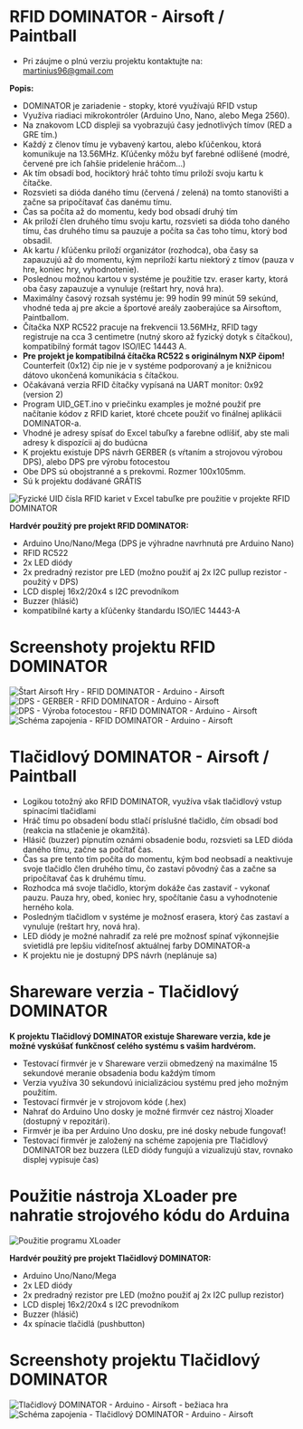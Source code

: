 # RFID DOMINATOR - Airsoft / Paintball
* Pri záujme o plnú verziu projektu kontaktujte na: martinius96@gmail.com

**Popis:**
* DOMINATOR je zariadenie - stopky, ktoré využívajú RFID vstup
* Využíva riadiaci mikrokontróler (Arduino Uno, Nano, alebo Mega 2560).
* Na znakovom LCD displeji sa vyobrazujú časy jednotlivých tímov (RED a GRE tím.)
* Každý z členov tímu je vybavený kartou, alebo kľúčenkou, ktorá komunikuje na 13.56MHz. Kľúčenky môžu byť farebné odlíšené (modré, červené pre ich ľahšie pridelenie hráčom...)
* Ak tím obsadí bod, hociktorý hráč tohto tímu priloží svoju kartu k čítačke. 
* Rozsvieti sa dióda daného tímu (červená / zelená) na tomto stanovišti a začne sa pripočítavať čas danému tímu. 
* Čas sa počíta až do momentu, kedy bod obsadí druhý tím 
* Ak priloží člen druhého tímu svoju kartu, rozsvieti sa dióda toho daného tímu, čas druhého tímu sa pauzuje a počíta sa čas toho tímu, ktorý bod obsadil. 
* Ak kartu / kľúčenku priloží organizátor (rozhodca), oba časy sa zapauzujú až do momentu, kým nepriloží kartu niektorý z tímov (pauza v hre, koniec hry, vyhodnotenie). 
* Poslednou možnou kartou v systéme je použitie tzv. eraser karty, ktorá oba časy zapauzuje a vynuluje (reštart hry, nová hra).
* Maximálny časový rozsah systému je: 99 hodín 99 minút 59 sekúnd, vhodné teda aj pre akcie a športové areály zaoberajúce sa Airsoftom, Paintballom. 
* Čítačka NXP RC522 pracuje na frekvencii 13.56MHz, RFID tagy registruje na cca 3 centimetre (nutný skoro až fyzický dotyk s čítačkou), kompatibilný formát tagov ISO/IEC 14443 A.
* **Pre projekt je kompatibilná čítačka RC522 s originálnym NXP čipom!** Counterfeit (0x12) čip nie je v systéme podporovaný a je knižnicou dátovo ukončená komunikácia s čítačkou.
* Očakávaná verzia RFID čítačky vypísaná na UART monitor: 0x92 (version 2) 
* Program UID_GET.ino v priečinku examples je možné použiť pre načítanie kódov z RFID kariet, ktoré chcete použiť vo finálnej aplikácii DOMINATOR-a.
* Vhodné je adresy spísať do Excel tabuľky a farebne odlíšiť, aby ste mali adresy k dispozícii aj do budúcna
* K projektu existuje DPS návrh GERBER (s vŕtaním a strojovou výrobou DPS), alebo DPS pre výrobu fotocestou
* Obe DPS sú obojstranné a s prekovmi. Rozmer 100x105mm.
* Sú k projektu dodávané GRÁTIS

![Fyzické UID čísla RFID kariet v Excel tabuľke pre použitie v projekte RFID DOMINATOR](https://i.imgur.com/LvXPxVq.png)

**Hardvér použitý pre projekt RFID DOMINATOR:**
* Arduino Uno/Nano/Mega (DPS je výhradne navrhnutá pre Arduino Nano)
* RFID RC522
* 2x LED diódy
* 2x predradný rezistor pre LED (možno použiť aj 2x I2C pullup rezistor - použitý v DPS)
* LCD displej 16x2/20x4 s I2C prevodníkom
* Buzzer (hlásič)
* kompatibilné karty a kľúčenky štandardu ISO/IEC 14443-A
# Screenshoty projektu RFID DOMINATOR
![Štart Airsoft Hry - RFID DOMINATOR - Arduino - Airsoft](https://i.imgur.com/OY0geF2.jpg)
![DPS - GERBER - RFID DOMINATOR - Arduino - Airsoft](https://i.imgur.com/YMe2Y4L.png)
![DPS - Výroba fotocestou - RFID DOMINATOR - Arduino - Airsoft](https://i.imgur.com/cbZssQT.png)
![Schéma zapojenia - RFID DOMINATOR - Arduino - Airsoft](https://i.imgur.com/g5ufkBO.png)

# Tlačidlový DOMINATOR - Airsoft / Paintball
* Logikou totožný ako RFID DOMINATOR, využíva však tlačidlový vstup spínacími tlačidlami
* Hráč tímu po obsadení bodu stlačí príslušné tlačidlo, čím obsadí bod (reakcia na stlačenie je okamžitá). 
* Hlásič (buzzer) pípnutím oznámi obsadenie bodu, rozsvieti sa LED dióda daného tímu, začne sa počítať čas.
* Čas sa pre tento tím počíta do momentu, kým bod neobsadí a neaktivuje svoje tlačidlo člen druhého tímu, čo zastaví pôvodný čas a začne sa pripočítavať čas k druhému tímu.
* Rozhodca má svoje tlačidlo, ktorým dokáže čas zastaviť - vykonať pauzu. Pauza hry, obed, koniec hry, spočítanie času a vyhodnotenie herného kola.
* Posledným tlačidlom v systéme je možnosť erasera, ktorý čas zastaví a vynuluje (reštart hry, nová hra). 
* LED diódy je možné nahradiť za relé pre možnosť spínať výkonnejšie svietidlá pre lepšiu viditeľnosť aktuálnej farby DOMINATOR-a
* K projektu nie je dostupný DPS návrh (neplánuje sa)

# Shareware verzia - Tlačidlový DOMINATOR
**K projektu Tlačidlový DOMINATOR existuje Shareware verzia, kde je možné vyskúšať funkčnosť celého systému s vašim hardvérom.**
* Testovací firmvér je v Shareware verzii obmedzený na maximálne 15 sekundové meranie obsadenia bodu každým tímom
* Verzia využíva 30 sekundovú inicializáciou systému pred jeho možným použitím. 
* Testovací firmvér je v strojovom kóde (.hex)
* Nahrať do Arduino Uno dosky je možné firmvér cez nástroj Xloader (dostupný v repozitári).
* Firmvér je iba per Arduino Uno dosku, pre iné dosky nebude fungovať!
* Testovací firmvér je založený na schéme zapojenia pre Tlačidlový DOMINATOR bez buzzera (LED diódy fungujú a vizualizujú stav, rovnako displej vypisuje čas)
# Použitie nástroja XLoader pre nahratie strojového kódu do Arduina
![Použitie programu XLoader](https://i.imgur.com/jpKuhTc.png)

**Hardvér použitý pre projekt Tlačidlový DOMINATOR:**
* Arduino Uno/Nano/Mega
* 2x LED diódy
* 2x predradný rezistor pre LED (možno použiť aj 2x I2C pullup rezistor)
* LCD displej 16x2/20x4 s I2C prevodníkom
* Buzzer (hlásič)
* 4x spínacie tlačidlá (pushbutton)

# Screenshoty projektu Tlačidlový DOMINATOR
![Tlačidlový DOMINATOR - Arduino - Airsoft - bežiaca hra](https://i.imgur.com/yuHmpZa.jpg)
![Schéma zapojenia - Tlačidlový DOMINATOR - Arduino - Airsoft](https://i.imgur.com/D9KcneX.png)
